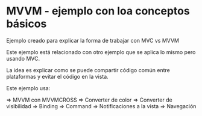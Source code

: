 # MVVM - ejemplo con loa conceptos básicos

Ejemplo creado para explicar la forma de trabajar con MVC vs MVVM

Este ejemplo está relacionado con otro ejemplo que se aplica lo mismo pero usando MVC.

La idea es explicar como se puede compartir código común entre plataformas y evitar el código en la vista.

Este ejemplo usa:

=> MVVM con MVVMCROSS
=> Converter de color
=> Converter de visibilidad
=> Binding
=> Command
=> Notificaciones a la vista
=> Navegación
